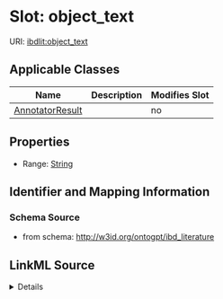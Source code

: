 

# Slot: object_text

URI: [ibdlit:object_text](http://w3id.org/ontogpt/ibd_literature/object_text)



<!-- no inheritance hierarchy -->





## Applicable Classes

| Name | Description | Modifies Slot |
| --- | --- | --- |
| [AnnotatorResult](AnnotatorResult.md) |  |  no  |







## Properties

* Range: [String](String.md)





## Identifier and Mapping Information







### Schema Source


* from schema: http://w3id.org/ontogpt/ibd_literature




## LinkML Source

<details>
```yaml
name: object_text
from_schema: http://w3id.org/ontogpt/ibd_literature
rank: 1000
alias: object_text
owner: AnnotatorResult
domain_of:
- AnnotatorResult
range: string

```
</details>